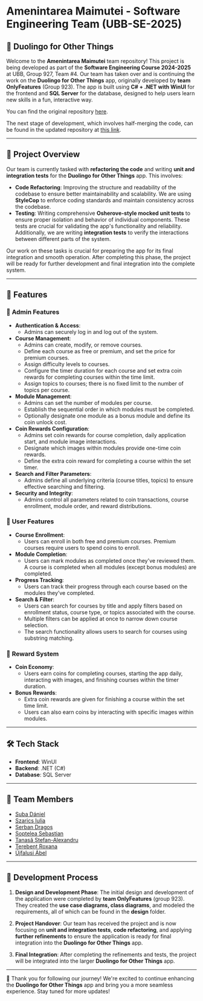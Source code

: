 # Amenintarea Maimutei - Software Engineering Team (UBB-SE-2025)

## 📱 Duolingo for Other Things

Welcome to the **Amenintarea Maimutei** team repository! This project is being developed as part of the **Software Engineering Course 2024-2025** at UBB, Group 927, Team #4. Our team has taken over and is continuing the work on the **Duolingo for Other Things** app, originally developed by **team OnlyFeatures** (Group 923). The app is built using **C# + .NET with WinUI** for the frontend and **SQL Server** for the database, designed to help users learn new skills in a fun, interactive way.

You can find the original repository [here](https://github.com/alexzmmv/UBB-SEE-2025-OnlyFeatures).

The next stage of development, which involves half-merging the code, can be found in the updated repository at [this link](https://github.com/dosqas/UBB-SE-2025-927-1).

---

## 📌 Project Overview  
Our team is currently tasked with **refactoring the code** and writing **unit and integration tests** for the **Duolingo for Other Things** app. This involves:  
- **Code Refactoring**: Improving the structure and readability of the codebase to ensure better maintainability and scalability. We are using **StyleCop** to enforce coding standards and maintain consistency across the codebase.  
- **Testing**: Writing comprehensive **Osherove-style mocked unit tests** to ensure proper isolation and behavior of individual components. These tests are crucial for validating the app's functionality and reliability. Additionally, we are writing **integration tests** to verify the interactions between different parts of the system.

Our work on these tasks is crucial for preparing the app for its final integration and smooth operation. After completing this phase, the project will be ready for further development and final integration into the complete system.

---

## 🚀 Features  

### 🔹 **Admin Features**  
- **Authentication & Access**:  
  - Admins can securely log in and log out of the system.  
- **Course Management**:  
  - Admins can create, modify, or remove courses.  
  - Define each course as free or premium, and set the price for premium courses.  
  - Assign difficulty levels to courses.  
  - Configure the timer duration for each course and set extra coin rewards for completing courses within the time limit.  
  - Assign topics to courses; there is no fixed limit to the number of topics per course.  
- **Module Management**:  
  - Admins can set the number of modules per course.  
  - Establish the sequential order in which modules must be completed.  
  - Optionally designate one module as a bonus module and define its coin unlock cost.  
- **Coin Rewards Configuration**:  
  - Admins set coin rewards for course completion, daily application start, and module image interactions.  
  - Designate which images within modules provide one-time coin rewards.  
  - Define the extra coin reward for completing a course within the set timer.  
- **Search and Filter Parameters**:  
  - Admins define all underlying criteria (course titles, topics) to ensure effective searching and filtering.  
- **Security and Integrity**:  
  - Admins control all parameters related to coin transactions, course enrollment, module order, and reward distributions.

### 🔹 **User Features**  
- **Course Enrollment**:  
  - Users can enroll in both free and premium courses. Premium courses require users to spend coins to enroll.  
- **Module Completion**:  
  - Users can mark modules as completed once they've reviewed them. A course is completed when all modules (except bonus modules) are completed.  
- **Progress Tracking**:  
  - Users can track their progress through each course based on the modules they’ve completed.  
- **Search & Filter**:  
  - Users can search for courses by title and apply filters based on enrollment status, course type, or topics associated with the course.  
  - Multiple filters can be applied at once to narrow down course selection.  
  - The search functionality allows users to search for courses using substring matching.  

### 🔹 **Reward System**  
- **Coin Economy**:  
  - Users earn coins for completing courses, starting the app daily, interacting with images, and finishing courses within the timer duration.  
- **Bonus Rewards**:  
  - Extra coin rewards are given for finishing a course within the set time limit.  
  - Users can also earn coins by interacting with specific images within modules.  

---

## 🛠️ Tech Stack  
- **Frontend**: WinUI  
- **Backend**: .NET (C#)  
- **Database**: SQL Server  

---

## 👥 Team Members  
- [Suba Dániel](https://github.com/danisuba10)  
- [Szarics Iulia](https://github.com/iuliaszarics)   
- [Șerban Dragoș](https://github.com/dragos06)
- [Șoptelea Sebastian](https://github.com/dosqas) 
- [Tanasă Ștefan-Alexandru](https://github.com/Jevan2004) 
- [Terebenț Roxana](https://github.com/TereRoxy)   
- [Újfalusi Ábel](https://github.com/UjfalusiAbel)

---

## 📅 Development Process  

1. **Design and Development Phase**: The initial design and development of the application were completed by **team OnlyFeatures** (group 923). They created the **use case diagrams, class diagrams**, and modeled the requirements, all of which can be found in the **design** folder.

2. **Project Handover**: Our team has received the project and is now focusing on **unit and integration tests**, **code refactoring**, and applying **further refinements** to ensure the application is ready for final integration into the **Duolingo for Other Things** app.

3. **Final Integration**: After completing the refinements and tests, the project will be integrated into the larger **Duolingo for Other Things** app.

---

🎯 Thank you for following our journey! We're excited to continue enhancing the **Duolingo for Other Things** app and bring you a more seamless experience. Stay tuned for more updates!
